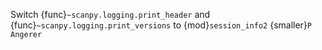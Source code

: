 Switch {func}`~scanpy.logging.print_header` and {func}`~scanpy.logging.print_versions` to {mod}`session_info2` {smaller}`P Angerer`
